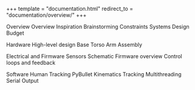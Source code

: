 +++
template = "documentation.html"
redirect_to = "documentation/overview/"
+++

Overview
Overview
Inspiration
Brainstorming
Constraints
Systems Design
Budget
 
Hardware
High-level design
Base
Torso
Arm
Assembly

Electrical and Firmware
Sensors
Schematic
Firmware overview
Control loops and feedback

Software
Human Tracking
PyBullet
Kinematics Tracking
Multithreading
Serial Output
